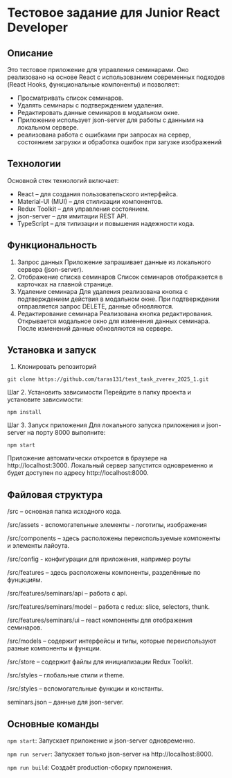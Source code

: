 # Тестовое задание для Junior React Developer

## Описание
Это тестовое приложение для управления семинарами. Оно реализовано на основе React с использованием современных подходов (React Hooks, функциональные компоненты) и позволяет:

- Просматривать список семинаров.
- Удалять семинары с подтверждением удаления.
- Редактировать данные семинаров в модальном окне.
- Приложение использует json-server для работы с данными на локальном сервере.
- реализована работа с ошибками при запросах на сервер, состоянием загрузки и обработка ошибок при загузке 
изображений

## Технологии
Основной стек технологий включает:

- React – для создания пользовательского интерфейса.
- Material-UI (MUI) – для стилизации компонентов.
- Redux Toolkit – для управления состоянием.
- json-server – для имитации REST API.
- TypeScript – для типизации и повышения надежности кода.

## Функциональность

1. Запрос данных
   Приложение запрашивает данные из локального сервера (json-server).
2. Отображение списка семинаров
   Список семинаров отображается в карточках на главной странице.
3. Удаление семинара
   Для удаления реализована кнопка с подтверждением действия в модальном окне.
   При подтверждении отправляется запрос DELETE, данные обновляются.
4. Редактирование семинара
   Реализована кнопка редактирования.
   Открывается модальное окно для изменения данных семинара.
   После изменений данные обновляются на сервере.

## Установка и запуск

1. Клонировать репозиторий

`git clone https://github.com/taras131/test_task_zverev_2025_1.git`

Шаг 2. Установить зависимости
Перейдите в папку проекта и установите зависимости:

`npm install`


Шаг 3. Запуск приложения
Для локального запуска приложения и json-server на порту 8000 выполните:

`npm start`

Приложение автоматически откроется в браузере на http://localhost:3000.
Локальный сервер запустится одновременно и будет доступен по адресу http://localhost:8000.

## Файловая структура

/src – основная папка исходного кода.

/src/assets - вспомогательные элементы - логотипы, изображения

/src/components – здесь расположены переиспользуемые компоненты и элементы лайоута.

/src/config - конфигурации для приложения, например роуты

/src/features – здесь расположены компоненты, разделённые по фунцкциям.

/src/features/seminars/api – работа с api.

/src/features/seminars/model – работа с redux: slice, selectors, thunk.

/src/features/seminars/ui – react компоненты для отображения семинаров.

/src/models – содержит интерфейсы и типы, которые переиспользуют разные компоненты и функции.

/src/store – содержит файлы для инициализации Redux Toolkit.

/src/styles – глобальные стили и theme.

/src/styles – вспомогательные функции и константы.

seminars.json – данные для json-server.


## Основные команды
`npm start`: Запускает приложение и json-server одновременно.

`npm run server`: Запускает только json-server на http://localhost:8000.

`npm run build`: Создаёт production-сборку приложения.
